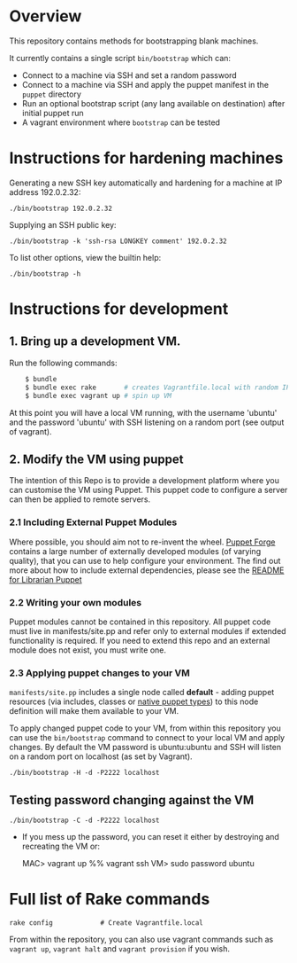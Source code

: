 # Overview

This repository contains methods for bootstrapping blank machines.

It currently contains a single script `bin/bootstrap` which can:
- Connect to a machine via SSH and set a random password
- Connect to a machine via SSH and apply the puppet manifest in the `puppet` directory
- Run an optional bootstrap script (any lang available on destination) after initial puppet run
- A vagrant environment where `bootstrap` can be tested

# Instructions for hardening machines

Generating a new SSH key automatically and hardening for a machine at
IP address 192.0.2.32:

    ./bin/bootstrap 192.0.2.32

Supplying an SSH public key:

    ./bin/bootstrap -k 'ssh-rsa LONGKEY comment' 192.0.2.32

To list other options, view the builtin help:

    ./bin/bootstrap -h

# Instructions for development

## 1. Bring up a development VM.

Run the following commands:

```sh
    $ bundle
    $ bundle exec rake       # creates Vagrantfile.local with random IP for your VM
    $ bundle exec vagrant up # spin up VM
```

At this point you will have a local VM running, with the username 'ubuntu' and the password 'ubuntu'
with SSH listening on a random port (see output of vagrant).

## 2. Modify the VM using puppet

The intention of this Repo is to provide a development platform where you can customise the VM using
Puppet. This puppet code to configure a server can then be applied to remote servers.

### 2.1 Including External Puppet Modules

Where possible, you should aim not to re-invent the wheel. [Puppet Forge](https://forge.puppetlabs.com/)
contains a large number of externally developed modules (of varying quality), that you can use to help
configure your environment. The find out more about how to include external dependencies, please see the
[README for Librarian Puppet](https://github.com/rodjek/librarian-puppet)

### 2.2 Writing your own modules

Puppet modules cannot be contained in this repository. All puppet code must live in manifests/site.pp and
refer only to external modules if extended functionality is required. If you need to extend this repo and
an external module does not exist, you must write one.

### 2.3 Applying puppet changes to your VM

`manifests/site.pp` includes a single node called **default** - adding puppet resources (via includes,
classes or [native puppet types](http://docs.puppetlabs.com/references/latest/type.html)) to this node
definition will make them available to your VM.

To apply changed puppet code to your VM, from within this repository you can use the `bin/bootstrap`
command to connect to your local VM and apply changes. By default the VM password is ubuntu:ubuntu and
SSH will listen on a random port on localhost (as set by Vagrant).

    ./bin/bootstrap -H -d -P2222 localhost

## Testing password changing against the VM

    ./bin/bootstrap -C -d -P2222 localhost

- If you mess up the password, you can reset it either by destroying and recreating the VM or:

    MAC> vagrant up %% vagrant ssh
    VM>  sudo password ubuntu

# Full list of Rake commands

```
rake config            # Create Vagrantfile.local
```
From within the repository, you can also use vagrant commands such as `vagrant up`, `vagrant halt`
and `vagrant provision` if you wish.
